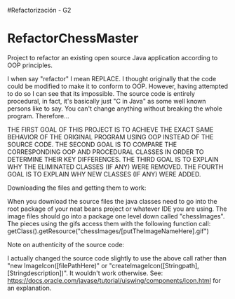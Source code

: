 #Refactorización - G2
# RefactorChessMaster
Project to refactor an existing open source Java application according to OOP principles.

I when say "refactor" I mean REPLACE. I thought originally that the code could be modified to make it to conform to OOP. However, having attempted to do so I can see that its impossible. The source code is entirely procedural, in fact, it's basically just "C in Java" as some well known persons like to say. You can't change anything without breaking the whole program. Therefore...

THE FIRST GOAL OF THIS PROJECT IS TO ACHIEVE THE EXACT SAME BEHAVIOR OF THE ORIGINAL PROGRAM USING OOP INSTEAD OF THE SOURCE CODE.
THE SECOND GOAL IS TO COMPARE THE CORRESPONDING OOP AND PROCEDURAL CLASSES IN ORDER TO DETERMINE THEIR KEY DIFFERENCES.
THE THIRD GOAL IS TO EXPLAIN WHY THE ELIMINATED CLASSES (IF ANY) WERE REMOVED.
THE FOURTH GOAL IS TO EXPLAIN WHY NEW CLASSES (IF ANY) WERE ADDED.

Downloading the files and getting them to work:

When you download the source files the java classes need to go into the root package of your neat beans project or whatever IDE you are using. The image files should go into a package one level down called "chessImages". The pieces using the gifs access them with the following function call: getClass().getResource("chessImages/[putTheImageNameHere].gif")

Note on authenticity of the source code:

I actually changed the source code slightly to use the above call rather than "new ImageIcon([filePathHere)" or "createImageIcon([Stringpath], [Stringdescription])". It wouldn't work otherwise. See: https://docs.oracle.com/javase/tutorial/uiswing/components/icon.html for an explanation.
